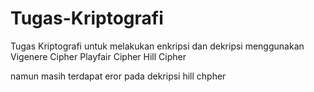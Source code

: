 # Tugas-Kriptografi

Tugas Kriptografi untuk melakukan enkripsi dan dekripsi
menggunakan
 Vigenere Cipher
 Playfair Cipher
 Hill Cipher

 namun masih terdapat eror pada dekripsi hill chpher
